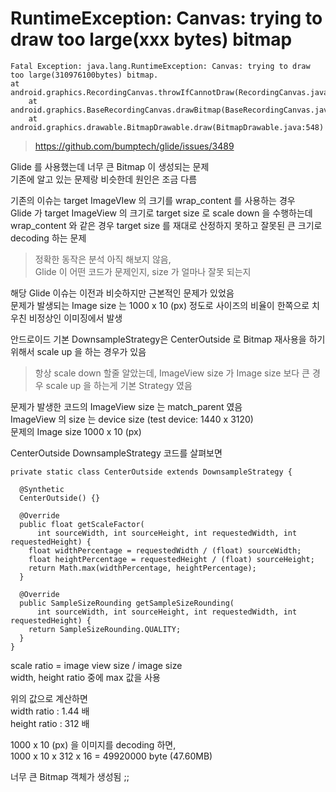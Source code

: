 
# RuntimeException: Canvas: trying to draw too large(xxx bytes) bitmap

```{.java}
Fatal Exception: java.lang.RuntimeException: Canvas: trying to draw too large(310976100bytes) bitmap.
at android.graphics.RecordingCanvas.throwIfCannotDraw(RecordingCanvas.java:281)
    at android.graphics.BaseRecordingCanvas.drawBitmap(BaseRecordingCanvas.java:91)
    at android.graphics.drawable.BitmapDrawable.draw(BitmapDrawable.java:548)
```

> https://github.com/bumptech/glide/issues/3489

Glide 를 사용했는데 너무 큰 Bitmap 이 생성되는 문제  
기존에 알고 있는 문제랑 비슷한데 원인은 조금 다름  

기존의 이슈는 target ImageVIew 의 크기를 wrap_content 를 사용하는 경우   
Glide 가 target ImageView 의 크기로 target size 로 scale down 을 수행하는데  
wrap_content 와 같은 경우 target size 를 재대로 산정하지 못하고 잘못된 큰 크기로 decoding 하는 문제  
> 정확한 동작은 분석 아직 해보지 않음,  
> Glide 이 어떤 코드가 문제인지, size 가 얼마나 잘못 되는지  

해당 Glide 이슈는 이전과 비슷하지만 근본적인 문제가 있었음  
문제가 발생되는 Image size 는 1000 x 10 (px) 정도로 사이즈의 비율이 한쪽으로 치우친 비정상인 이미징에서 발생  

안드로이드 기본 DownsampleStrategy은  CenterOutside 로 Bitmap 재사용을 하기 위해서 scale up 을 하는 경우가 있음
> 항상 scale down 할줄 알았는데, ImageView size 가 Image size 보다 큰 경우 scale up 을 하는게 기본 Strategy 였음

문제가 발생한 코드의 ImageView size 는 match_parent 였음  
ImageView 의 size 는 device  size (test device: 1440 x 3120)  
문제의 Image size 1000 x 10 (px)  
  
CenterOutside DownsampleStrategy 코드를 살펴보면  
  
```{.java}
private static class CenterOutside extends DownsampleStrategy {  
  
  @Synthetic  
  CenterOutside() {}  
  
  @Override  
  public float getScaleFactor(  
      int sourceWidth, int sourceHeight, int requestedWidth, int requestedHeight) {  
    float widthPercentage = requestedWidth / (float) sourceWidth;  
    float heightPercentage = requestedHeight / (float) sourceHeight;  
    return Math.max(widthPercentage, heightPercentage);  
  }  
  
  @Override  
  public SampleSizeRounding getSampleSizeRounding(  
      int sourceWidth, int sourceHeight, int requestedWidth, int requestedHeight) {  
    return SampleSizeRounding.QUALITY;  
  }  
}
```
scale ratio = image view size / image size  
width, height ratio 중에 max 값을 사용  
  
위의 값으로 계산하면  
width ratio : 1.44 배  
height ratio : 312 배  
  
1000 x 10 (px) 을 이미지를 decoding 하면,  
1000 x 10 x 312 x 16 = 49920000 byte (47.60MB)  
  
너무 큰 Bitmap 객체가 생성됨 ;;  

<!--stackedit_data:
eyJoaXN0b3J5IjpbLTE3MTUxNzM0ODddfQ==
-->
